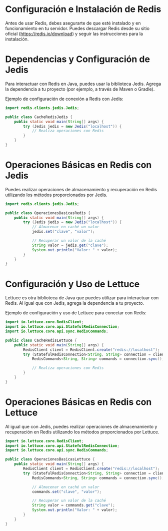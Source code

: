 # Configuración e Instalación de Redis
Antes de usar Redis, debes asegurarte de que esté instalado y en funcionamiento en tu servidor. Puedes descargar Redis desde su sitio oficial (https://redis.io/download) y seguir las instrucciones para la instalación.

# Dependencias y Configuración de Jedis
Para interactuar con Redis en Java, puedes usar la biblioteca Jedis. Agrega la dependencia a tu proyecto (por ejemplo, a través de Maven o Gradle).

Ejemplo de configuración de conexión a Redis con Jedis:

```java
import redis.clients.jedis.Jedis;

public class CacheRedisJedis {
    public static void main(String[] args) {
        try (Jedis jedis = new Jedis("localhost")) {
            // Realiza operaciones con Redis
        }
    }
}
```

# Operaciones Básicas en Redis con Jedis
Puedes realizar operaciones de almacenamiento y recuperación en Redis utilizando los métodos proporcionados por Jedis.

```java
import redis.clients.jedis.Jedis;

public class OperacionesBasicasRedis {
    public static void main(String[] args) {
        try (Jedis jedis = new Jedis("localhost")) {
            // Almacenar en caché un valor
            jedis.set("clave", "valor");

            // Recuperar un valor de la caché
            String valor = jedis.get("clave");
            System.out.println("Valor: " + valor);
        }
    }
}
```

# Configuración y Uso de Lettuce
Lettuce es otra biblioteca de Java que puedes utilizar para interactuar con Redis. Al igual que con Jedis, agrega la dependencia a tu proyecto.

Ejemplo de configuración y uso de Lettuce para conectar con Redis:

```java
import io.lettuce.core.RedisClient;
import io.lettuce.core.api.StatefulRedisConnection;
import io.lettuce.core.api.sync.RedisCommands;

public class CacheRedisLettuce {
    public static void main(String[] args) {
        RedisClient client = RedisClient.create("redis://localhost");
        try (StatefulRedisConnection<String, String> connection = client.connect()) {
            RedisCommands<String, String> commands = connection.sync();

            // Realiza operaciones con Redis
        }
    }
}
```

# Operaciones Básicas en Redis con Lettuce
Al igual que con Jedis, puedes realizar operaciones de almacenamiento y recuperación en Redis utilizando los métodos proporcionados por Lettuce.

```java
import io.lettuce.core.RedisClient;
import io.lettuce.core.api.StatefulRedisConnection;
import io.lettuce.core.api.sync.RedisCommands;

public class OperacionesBasicasLettuce {
    public static void main(String[] args) {
        RedisClient client = RedisClient.create("redis://localhost");
        try (StatefulRedisConnection<String, String> connection = client.connect()) {
            RedisCommands<String, String> commands = connection.sync();

            // Almacenar en caché un valor
            commands.set("clave", "valor");

            // Recuperar un valor de la caché
            String valor = commands.get("clave");
            System.out.println("Valor: " + valor);
        }
    }
}
```
